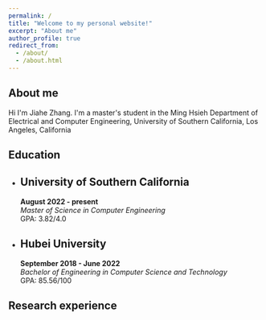 ```yaml
---
permalink: /
title: "Welcome to my personal website!"
excerpt: "About me"
author_profile: true
redirect_from: 
  - /about/
  - /about.html
---
```

About me
------
Hi I'm Jiahe Zhang. I'm a master's student in the Ming Hsieh Department of Electrical and Computer Engineering, University of Southern California, Los Angeles, California

Education
------
* **University of Southern California**
  ---
  **August 2022 - present**  
  *Master of Science in Computer Engineering*  
  GPA: 3.82/4.0

* **Hubei University**
  ---
  **September 2018 - June 2022**  
  *Bachelor of Engineering in Computer Science and Technology*  
  GPA: 85.56/100

Research experience
------
